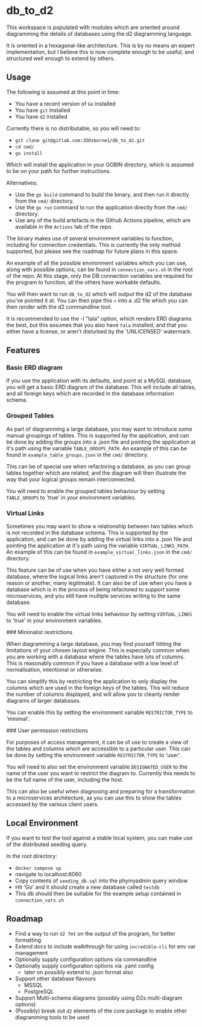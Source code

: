 # db_to_d2

This workspace is populated with modules which are oriented around diagramming the details of databases using the d2 diagramming language. 

It is oriented in a hexagonal-like architecture. This is by no means an expert implementation, but I believe this is now complete enough to be useful, and structured well enough to extend by others.

## Usage

The following is assumed at this point in time: 
- You have a recent version of `Go` installed
- You have `git` installed
- You have `d2` installed

Currently there is no distributable, so you will need to:
- `git clone git@gitlab.com:JDOsborne1/db_to_d2.git`
- `cd cmd/`
- `go install`

Which will install the application in your GOBIN directory, which is assumed to be on your path for further instructions. 

Alternatives: 
- Use the `go build` command to build the binary, and then run it directly from the `cmd/` directory.
- Use the `go run` command to run the application directly from the `cmd/` directory.
- Use any of the build artefacts in the Github Actions pipeline, which are available in the `Actions` tab of the repo.

The binary makes use of several environment variables to function, including for connection credentials. This is currently the only method supported, but please see the roadmap for future plans in this space.

An example of all the possible environment variables which you can use, along with possible options, can be found in `connection_vars.sh` in the root of the repo. At this stage, only the DB connection variables are required for the program to function, all the others have workable defaults. 

You will then want to run `db_to_d2` which will output the d2 of the database you've pointed it at. You can then pipe this `>` into a .d2 file which you can then render with the d2 commandline tool. 

It is recommended to use the -l "tala" option, which renders ERD diagrams the best, but this assumes that you also have `tala` installed, and that you either have a license, or aren't disturbed by the 'UNLICENSED' watermark.

## Features

### Basic ERD diagram

If you use the application with its defaults, and point at a MySQL database, you will get a basic ERD diagram of the database. This will include all tables, and all foreign keys which are recorded in the database information schema.

### Grouped Tables

As part of diagramming a large database, you may want to introduce some manual groupings of tables. This is supported by the application, and can be done by adding the groups into a .json file and pointing the application at it's path using the variable `TABLE_GROUPS_PATH`. An example of this can be found in `example_table_groups.json` in the `cmd/` directory.

This can be of special use when refactoring a database, as you can group tables together which are related, and the diagram will then illustrate the way that your logical groups remain interconnected.

You will need to enable the grouped tables behaviour by setting `TABLE_GROUPS` to 'true' in your environment variables.

### Virtual Links

Sometimes you may want to show a relationship between two tables which is not recorded in the database schema. This is supported by the application, and can be done by adding the virtual links into a .json file and pointing the application at it's path using the variable `VIRTUAL_LINKS_PATH`. An example of this can be found in `example_virtual_links.json` in the `cmd/` directory.

This feature can be of use when you have either a not very well formed database, where the logical links aren't captured in the structure (for one reason or another, many legitimate). It can also be of use when you have a database which is in the process of being refactored to support some microservices, and you still have multiple services writing to the same database.

You will need to enable the virtual links behaviour by setting `VIRTUAL_LINKS` to 'true' in your environment variables.

### Minimalist restrictions

When diagramming a large database, you may find yourself hitting the limitations of your chosen layout engine. This is especially common when you are working with a database where the tables have lots of columns. This is reasonably common if you have a database with a low level of normalisation, intentional or otherwise. 

You can simplify this by restricting the application to only display the columns which are used in the foreign keys of the tables. This will reduce the number of columns displayed, and will allow you to cleanly render diagrams of larger databases.

You can enable this by setting the environment variable `RESTRICTOR_TYPE` to 'minimal'. 

### User permission restrictions

For purposes of access management, it can be of use to create a view of the tables and columns which are accessible to a particular user. This can be done by setting the environment variable `RESTRICTOR_TYPE` to 'user'. 

You will need to also set the environment variable `DESIGNATED_USER` to the name of the user you want to restrict the diagram to. Currently this needs to be the full name of the user, including the host.

This can also be useful when diagnosing and preparing for a transformation to a microservices architecture, as you can use this to show the tables accessed by the various client users. 

## Local Environment

If you want to test the tool against a stable local system, you can make use of the distributed seeding query. 

In the root directory: 
- `docker compose up`
- navigate to localhost:8080
- Copy contents of `seeding_db.sql` into the phymyadmin query window
- Hit 'Go' and it should create a new database called `testdb`
- This db should then be suitable for the example setup contained in `connection_vars.sh`

## Roadmap

- Find a way to run `d2 fmt` on the output of the program, for better formatting
- Extend docs to include walkthrough for using `incredible-cli` for env var management
- Optionally supply configuration options via commandline 
- Optionally supply configuration options via .yaml config
    - later on possibly extend to .json format also
- Support other database flavours
    - MSSQL
    - PostgreSQL
- Support Multi-schema diagrams (possibly using D2s multi-diagram options)
- (Possibly) break out `d2` elements of the core package to enable other diagramming tools to be used